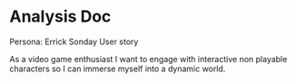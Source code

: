 # Analysis Doc

Persona: Errick Sonday
User story

As a video game enthusiast
I want to engage with interactive non playable characters
so I can immerse myself into a dynamic world.

